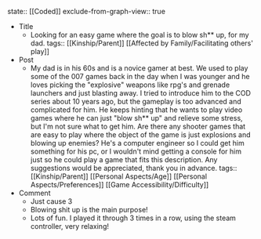 state:: [[Coded]]
exclude-from-graph-view:: true

- Title
  - Looking for an easy game where the goal is to blow sh\*\* up, for my dad.
    tags:: [[Kinship/Parent]] [[Affected by Family/Facilitating others' play]]
- Post
  - My dad is in his 60s and is a novice gamer at best. We used to play some of the 007 games back in the day when I was younger and he loves picking the "explosive" weapons like rpg's and grenade launchers and just blasting away. I tried to introduce him to the COD series about 10 years ago, but the gameplay is too advanced and complicated for him. He keeps hinting that he wants to play video games where he can just "blow sh\*\* up" and relieve some stress, but I'm not sure what to get him. Are there any shooter games that are easy to play where the object of the game is just explosions and blowing up enemies? He's a computer engineer so I could get him something for his pc, or I wouldn't mind getting a console for him just so he could play a game that fits this description. Any suggestions would be appreciated, thank you in advance.
    tags:: [[Kinship/Parent]] [[Personal Aspects/Age]] [[Personal Aspects/Preferences]] [[Game Accessibility/Difficulty]]
- Comment
  - Just cause 3
  - Blowing shit up is the main purpose!
  - Lots of fun. I played it through 3 times in a row, using the steam controller, very relaxing!
